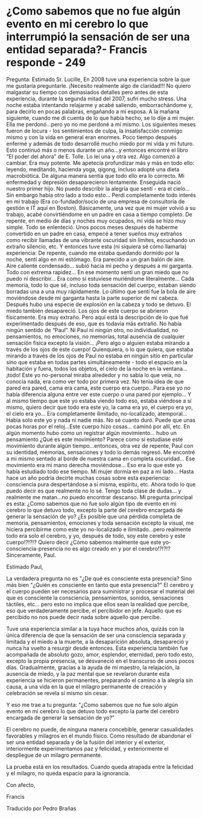 # ¿Como sabemos que no fue algún evento en mi cerebro lo que interrumpió la sensación de ser una entidad separada?- Francis responde - 249

Pregunta: Estimado Sr. Lucille, En 2008 tuve una experiencia sobre la que me gustar&iacute;a preguntarle. &iexcl;Necesito realmente algo de claridad!!! No quiero malgastar su tiempo con demasiados detalles pero antes de esta experiencia, durante la segunda mitad del 2007, sufr&iacute; mucho stress. Una noche estaba intentando relajarme y acab&eacute; saliendo, emborrach&aacute;ndome y, para decirlo en pocas palabras, enga&ntilde;ando a m&iacute; esposa. A la ma&ntilde;ana siguiente, cuando me di cuenta de lo que hab&iacute;a hecho, se lo dije a mi mujer. Ella me perdon&oacute;...pero yo no me perdon&eacute; a m&iacute; mismo. Los siguientes meses fueron de locura - los sentimientos de culpa, la insatisfacci&oacute;n conmigo mismo y con la vida en general eran enormes. Poco tiempo despu&eacute;s enferm&eacute; y adem&aacute;s de todo desarroll&eacute; mucho miedo por mi vida y mi futuro. Esto continu&oacute; m&aacute;s o menos durante un a&ntilde;o...y entonces encontr&eacute; el libro &ldquo;El poder del ahora&rdquo; de E. Tolle. Lo le&iacute; una y otra vez. Algo comenz&oacute; a cambiar. Era muy potente. Me apetec&iacute;a profundizar m&aacute;s y m&aacute;s en todo ello: leyendo, meditando, hacienda yoga, qigong, incluso adopt&eacute; una dieta macrobi&oacute;tica. De alguna manera sent&iacute;a que todo ello era lo correcto. Mi enfermedad y depresi&oacute;n desaparecieron lentamente. Enseguida naci&oacute; nuestro primer hijo. No puedo describir la alegr&iacute;a que sent&iacute; - era el cielo... Sin embargo hab&iacute;a otro lado a todo esto... Perd&iacute; completamente todo inter&eacute;s en mi trabajo (Era co-fundador/socio de una empresa de consultor&iacute;a de gesti&oacute;n e IT aqu&iacute; en Boston). B&aacute;sicamente, una vez que mi mujer volvi&oacute; a su trabajo, acab&eacute; convirti&eacute;ndome en un padre en casa a tiempo completo. De repente, en medio de d&iacute;as y noches muy ocupados, mi vida se hizo muy simple. Todo se enlenteci&oacute;. Unos pocos meses despu&eacute;s de haberme convertido en un padre en casa, empec&eacute; a tener sue&ntilde;os muy extra&ntilde;os como recibir llamadas de una vibrante oscuridad sin l&iacute;mites, escuchando un extra&ntilde;o silencio, etc. Y entonces tuve esta (ni siquiera s&eacute; c&oacute;mo llamarla) experiencia: De repente, cuando me estaba quedando dormido por la noche, sent&iacute; algo en mi est&oacute;mago. Era parecido a un gran bal&oacute;n de aire. Aire caliente condensado... subi&oacute; hacia mi pecho y despu&eacute;s a mi garganta. Todo con extrema rapidez... En ese momento sent&iacute; un gran miedo que no puedo ni describir&hellip; Era como si estuviese muri&eacute;ndome literalmente... Cada memoria, todo lo que s&eacute;, incluso toda sensaci&oacute;n del cuerpo, estaban siendo borradas una a una muy r&aacute;pidamente. Lo &uacute;ltimo que sent&iacute; fue la bola de aire movi&eacute;ndose desde mi garganta hasta la parte superior de mi cabeza. Despu&eacute;s hubo una especie de explosi&oacute;n en la cabeza y todo se detuvo. El miedo tambi&eacute;n desapareci&oacute;. Los ojos de este cuerpo se abrieron f&iacute;sicamente. Era muy extra&ntilde;o. Pero aqu&iacute; est&aacute; la descripci&oacute;n de lo que fu&eacute; experimentado despu&eacute;s de eso, que es todav&iacute;a m&aacute;s extra&ntilde;o. No hab&iacute;a ning&uacute;n sentido de &ldquo;Paul&rdquo;. Ni Paul ni ning&uacute;n otro, no individualidad, no pensamientos, no emociones, no memorias, total ausencia de cualquier sensaci&oacute;n f&iacute;sica excepto la visi&oacute;n... &iexcl;Pero algo o alguien estaba mirando a trav&eacute;s de los ojos de este cuerpo! Quienquiera, o lo que quiera, que estaba mirando a trav&eacute;s de los ojos de Paul no estaba en ning&uacute;n sitio en particular sino que estaba en todas partes simult&aacute;neamente - todo el espacio en la habitaci&oacute;n y fuera, todos los objetos, el cielo de la noche en la ventana... &iexcl;todo! Este yo no-personal miraba alrededor y no sab&iacute;a lo que ve&iacute;a, no conoc&iacute;a nada, era como ver todo por primera vez. No ten&iacute;a idea de que pared era pared, cama era cama, este cuerpo era cuerpo...Para ese yo no hab&iacute;a diferencia alguna entre ver este cuerpo o una pared por ejemplo... Y al mismo tiempo que este yo estaba viendo todo eso, estaba vi&eacute;ndose a s&iacute; mismo, quiero decir que todo era este yo, la cama era yo, el cuerpo era yo, el cielo era yo... Era completamente ilimitado, no-localizado, atemporal... Hab&iacute;a solo este yo y nada ni nadie m&aacute;s. No s&eacute; cuanto dur&oacute;. Puede que unas pocas horas por el reloj...Este cuerpo hizo cosas... camin&oacute; por all&iacute;, etc. En alg&uacute;n momento hubo como un registrar alg&uacute;n movimiento... hubo un pensamiento &iquest;Qu&eacute; es este movimiento? Parece como si estudiase este movimiento durante alg&uacute;n tiempo...entonces, otra vez de repente, Paul con su identidad, memorias, sensaciones y todo lo dem&aacute;s regres&oacute;. Me encontr&eacute; a mi mismo sentado al borde de nuestra cama en completa oscuridad... Ese movimiento era mi mano derecha movi&eacute;ndose... Eso era lo que este yo hab&iacute;a estudiado todo ese tiempo. Mi mujer dorm&iacute;a en paz a mi lado... Hasta hace un a&ntilde;o podr&iacute;a decirte muchas cosas sobre esta experiencia: consciencia pura despert&aacute;ndose a s&iacute; misma, esp&iacute;ritu, etc. Ahora todo lo que puedo decir es que realmente no lo s&eacute;. Tengo toda clase de dudas... y realmente me matan...no puedo encontrar descanso. Mi pregunta principal es esta: &iquest;Como sabemos que no fue solo alg&uacute;n tipo de evento en mi cerebro lo que detuvo todo, excepto la parte del cerebro encargada de generar la sensaci&oacute;n de yo? &iquest;Es posible que una p&eacute;rdida completa de memoria, pensamientos, emociones y toda sensaci&oacute;n excepto la visual, me hiciera percibirme como este yo no-localizado e ilimitado...pero realmente todo era solo el cerebro, y yo, despu&eacute;s de todo, soy este cerebro y este cuerpo!?!?!? Quiero decir &iquest;C&oacute;mo sabemos realmente que este yo-consciencia-presencia no es algo creado en y por el cerebro!?!?!? Sinceramente, Paul.

Estimado Paul,

La verdadera pregunta no es "&iquest;De qu&eacute; es consciente esta presencia? Sino m&aacute;s bien "&iquest;Qui&eacute;n es consciente en tanto que esta presencia?" El cerebro y el cuerpo pueden ser necesarios para suministrar y procesar el material del que es consciente la consciencia, pensamientos, sonidos, sensaciones t&aacute;ctiles, etc... pero esto no implica que ellos sean la realidad que percibe, eso que verdaderamente percibe, el percibidor en jefe. Aquello que es percibido no nos puede decir nada sobre aquello que percibe. 

Tuve una experiencia similar a la tuya hace muchos a&ntilde;os, quiz&aacute;s con la &uacute;nica diferencia de que la sensaci&oacute;n de ser una consciencia separada y limitada y el miedo a la muerte, a la desaparici&oacute;n absoluta, desapareci&oacute; y nunca ha vuelto a resurgir desde entonces. Esta experiencia tambi&eacute;n fue acompa&ntilde;ada de absoluto gozo, amor, esplendor, eternidad, pero todo esto, excepto la propia presencia, se desvaneci&oacute; en el transcurso de unos pocos d&iacute;as. Gradualmente, gracias a la ayuda de mi maestro, la relajaci&oacute;n, la ausencia de miedo, y la paz mental que se revelaron durante esta experiencia se hicieron permanentes, preparando el camino a la alegr&iacute;a sin causa, a una vida en la que el milagro permanente de creaci&oacute;n y celebraci&oacute;n se revela s&iacute; mismo sin cesar.

Y eso me trae a tu pregunta: "&iquest;Como sabemos que no fue solo alg&uacute;n evento en mi cerebro lo que detuvo todo excepto la parte del cerebro encargada de generar la sensaci&oacute;n de yo?&rdquo;

El cerebro no puede, de ninguna manera concebible, generar casualidades favorables y milagros en el mundo f&iacute;sico. Como resultado de abandonar el ser una entidad separada y de la fusi&oacute;n del interior y el exterior, interiormente experimentamos paz y felicidad, y exteriormente el despliegue de un milagro permanente.

La prueba est&aacute; en los resultados. Cuando queda atrapada entre la felicidad y el milagro, no queda espacio para la ignorancia.

Con afecto,

Francis

Traducido por Pedro Bra&ntilde;as

